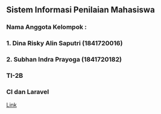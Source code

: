 <h2>Sistem Informasi Penilaian Mahasiswa</h2>
<h3> Nama Anggota Kelompok : </h3>
<h3> 1. Dina Risky Alin Saputri (1841720016)</h3>
<h3> 2. Subhan Indra Prayoga (1841720182) </h3>
<h3> TI-2B </h3>
<h3> CI dan Laravel </h3>

[Link](https://github.com/Dina04/sistem-penilaian-mahasiswa-ci)



